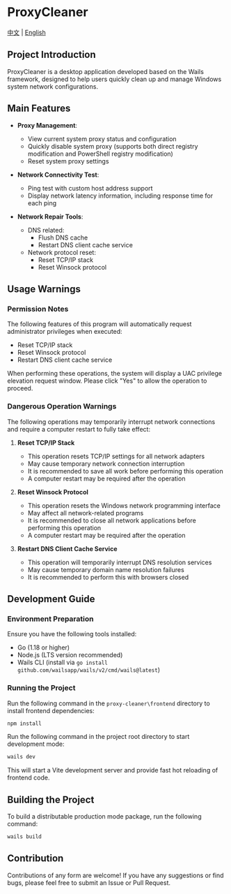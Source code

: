 # ProxyCleaner

[中文](README.md) | [English](README_EN.md)

## Project Introduction

ProxyCleaner is a desktop application developed based on the Wails framework, designed to help users quickly clean up and manage Windows system network configurations.

## Main Features

- **Proxy Management**:
  - View current system proxy status and configuration
  - Quickly disable system proxy (supports both direct registry modification and PowerShell registry modification)
  - Reset system proxy settings

- **Network Connectivity Test**:
  - Ping test with custom host address support
  - Display network latency information, including response time for each ping

- **Network Repair Tools**:
  - DNS related:
    - Flush DNS cache
    - Restart DNS client cache service
  - Network protocol reset:
    - Reset TCP/IP stack
    - Reset Winsock protocol

## Usage Warnings

### Permission Notes
The following features of this program will automatically request administrator privileges when executed:
- Reset TCP/IP stack
- Reset Winsock protocol
- Restart DNS client cache service

When performing these operations, the system will display a UAC privilege elevation request window. Please click "Yes" to allow the operation to proceed.

### Dangerous Operation Warnings
The following operations may temporarily interrupt network connections and require a computer restart to fully take effect:

1. **Reset TCP/IP Stack**
   - This operation resets TCP/IP settings for all network adapters
   - May cause temporary network connection interruption
   - It is recommended to save all work before performing this operation
   - A computer restart may be required after the operation

2. **Reset Winsock Protocol**
   - This operation resets the Windows network programming interface
   - May affect all network-related programs
   - It is recommended to close all network applications before performing this operation
   - A computer restart may be required after the operation

3. **Restart DNS Client Cache Service**
   - This operation will temporarily interrupt DNS resolution services
   - May cause temporary domain name resolution failures
   - It is recommended to perform this with browsers closed

## Development Guide

### Environment Preparation

Ensure you have the following tools installed:

- Go (1.18 or higher)
- Node.js (LTS version recommended)
- Wails CLI (install via `go install github.com/wailsapp/wails/v2/cmd/wails@latest`)

### Running the Project

Run the following command in the `proxy-cleaner\frontend` directory to install frontend dependencies:

```bash
npm install
```

Run the following command in the project root directory to start development mode:

```bash
wails dev
```

This will start a Vite development server and provide fast hot reloading of frontend code.

## Building the Project

To build a distributable production mode package, run the following command:

```bash
wails build
```

## Contribution

Contributions of any form are welcome! If you have any suggestions or find bugs, please feel free to submit an Issue or Pull Request.